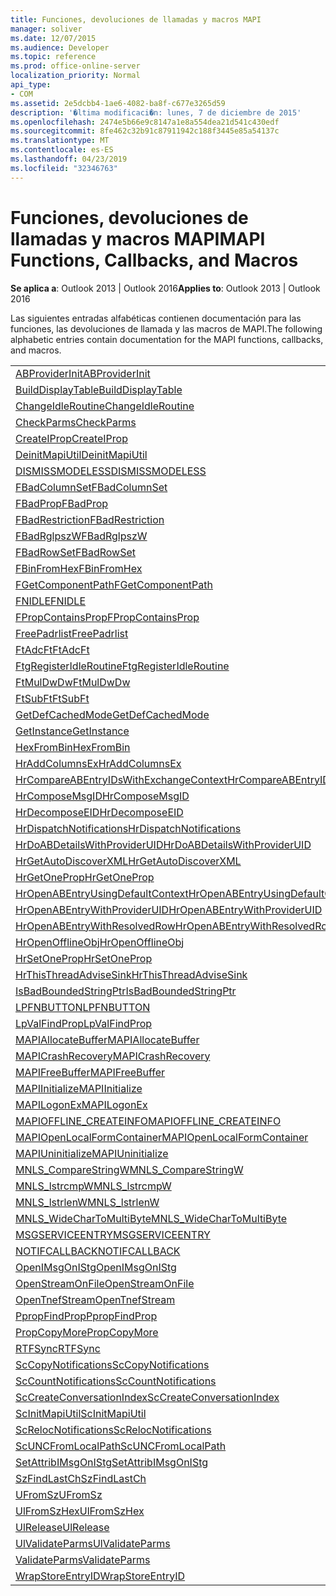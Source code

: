 ```yaml
---
title: Funciones, devoluciones de llamadas y macros MAPI
manager: soliver
ms.date: 12/07/2015
ms.audience: Developer
ms.topic: reference
ms.prod: office-online-server
localization_priority: Normal
api_type:
- COM
ms.assetid: 2e5dcbb4-1ae6-4082-ba8f-c677e3265d59
description: '�ltima modificaci�n: lunes, 7 de diciembre de 2015'
ms.openlocfilehash: 2474e5b66e9c8147a1e8a554dea21d541c430edf
ms.sourcegitcommit: 8fe462c32b91c87911942c188f3445e85a54137c
ms.translationtype: MT
ms.contentlocale: es-ES
ms.lasthandoff: 04/23/2019
ms.locfileid: "32346763"
---
```

# <a name="mapi-functions-callbacks-and-macros"></a><span data-ttu-id="39c90-103">Funciones, devoluciones de llamadas y macros MAPI</span><span class="sxs-lookup"><span data-stu-id="39c90-103">MAPI Functions, Callbacks, and Macros</span></span>

 
  
<span data-ttu-id="39c90-104">**Se aplica a**: Outlook 2013 | Outlook 2016</span><span class="sxs-lookup"><span data-stu-id="39c90-104">**Applies to**: Outlook 2013 | Outlook 2016</span></span> 
  
<span data-ttu-id="39c90-105">Las siguientes entradas alfabéticas contienen documentación para las funciones, las devoluciones de llamada y las macros de MAPI.</span><span class="sxs-lookup"><span data-stu-id="39c90-105">The following alphabetic entries contain documentation for the MAPI functions, callbacks, and macros.</span></span> 
  
|||
|:-----|:-----|
|[<span data-ttu-id="39c90-106">ABProviderInit</span><span class="sxs-lookup"><span data-stu-id="39c90-106">ABProviderInit</span></span>](abproviderinit.md) <br/> |[<span data-ttu-id="39c90-107">ACCELERATEABSDI</span><span class="sxs-lookup"><span data-stu-id="39c90-107">ACCELERATEABSDI</span></span>](accelerateabsdi.md) <br/> |
|[<span data-ttu-id="39c90-108">BuildDisplayTable</span><span class="sxs-lookup"><span data-stu-id="39c90-108">BuildDisplayTable</span></span>](builddisplaytable.md) <br/> |[<span data-ttu-id="39c90-109">CALLERRELEASE</span><span class="sxs-lookup"><span data-stu-id="39c90-109">CALLERRELEASE</span></span>](callerrelease.md) <br/> |
|[<span data-ttu-id="39c90-110">ChangeIdleRoutine</span><span class="sxs-lookup"><span data-stu-id="39c90-110">ChangeIdleRoutine</span></span>](changeidleroutine.md) <br/> |[<span data-ttu-id="39c90-111">CheckParameters</span><span class="sxs-lookup"><span data-stu-id="39c90-111">CheckParameters</span></span>](checkparms.md) <br/> |
|[<span data-ttu-id="39c90-112">CheckParms</span><span class="sxs-lookup"><span data-stu-id="39c90-112">CheckParms</span></span>](checkparms.md) <br/> |[<span data-ttu-id="39c90-113">CloseIMsgSession</span><span class="sxs-lookup"><span data-stu-id="39c90-113">CloseIMsgSession</span></span>](closeimsgsession.md) <br/> |
|[<span data-ttu-id="39c90-114">CreateIProp</span><span class="sxs-lookup"><span data-stu-id="39c90-114">CreateIProp</span></span>](createiprop.md) <br/> |[<span data-ttu-id="39c90-115">CreateTable</span><span class="sxs-lookup"><span data-stu-id="39c90-115">CreateTable</span></span>](createtable.md) <br/> |
|[<span data-ttu-id="39c90-116">DeinitMapiUtil</span><span class="sxs-lookup"><span data-stu-id="39c90-116">DeinitMapiUtil</span></span>](deinitmapiutil.md) <br/> |[<span data-ttu-id="39c90-117">DeregisterIdleRoutine</span><span class="sxs-lookup"><span data-stu-id="39c90-117">DeregisterIdleRoutine</span></span>](deregisteridleroutine.md) <br/> |
|[<span data-ttu-id="39c90-118">DISMISSMODELESS</span><span class="sxs-lookup"><span data-stu-id="39c90-118">DISMISSMODELESS</span></span>](dismissmodeless.md) <br/> |[<span data-ttu-id="39c90-119">EnableIdleRoutine</span><span class="sxs-lookup"><span data-stu-id="39c90-119">EnableIdleRoutine</span></span>](enableidleroutine.md) <br/> |
|[<span data-ttu-id="39c90-120">FBadColumnSet</span><span class="sxs-lookup"><span data-stu-id="39c90-120">FBadColumnSet</span></span>](fbadcolumnset.md) <br/> |[<span data-ttu-id="39c90-121">FBadEntryList</span><span class="sxs-lookup"><span data-stu-id="39c90-121">FBadEntryList</span></span>](fbadentrylist.md) <br/> |
|[<span data-ttu-id="39c90-122">FBadProp</span><span class="sxs-lookup"><span data-stu-id="39c90-122">FBadProp</span></span>](fbadprop.md) <br/> |[<span data-ttu-id="39c90-123">FBadPropTag</span><span class="sxs-lookup"><span data-stu-id="39c90-123">FBadPropTag</span></span>](fbadproptag.md) <br/> |
|[<span data-ttu-id="39c90-124">FBadRestriction</span><span class="sxs-lookup"><span data-stu-id="39c90-124">FBadRestriction</span></span>](fbadrestriction.md) <br/> |[<span data-ttu-id="39c90-125">FBadRglpNameID</span><span class="sxs-lookup"><span data-stu-id="39c90-125">FBadRglpNameID</span></span>](fbadrglpnameid.md) <br/> |
|[<span data-ttu-id="39c90-126">FBadRglpszW</span><span class="sxs-lookup"><span data-stu-id="39c90-126">FBadRglpszW</span></span>](fbadrglpszw.md) <br/> |[<span data-ttu-id="39c90-127">FBadRow</span><span class="sxs-lookup"><span data-stu-id="39c90-127">FBadRow</span></span>](fbadrow.md) <br/> |
|[<span data-ttu-id="39c90-128">FBadRowSet</span><span class="sxs-lookup"><span data-stu-id="39c90-128">FBadRowSet</span></span>](fbadrowset.md) <br/> |[<span data-ttu-id="39c90-129">FBadSortOrderSet</span><span class="sxs-lookup"><span data-stu-id="39c90-129">FBadSortOrderSet</span></span>](fbadsortorderset.md) <br/> |
|[<span data-ttu-id="39c90-130">FBinFromHex</span><span class="sxs-lookup"><span data-stu-id="39c90-130">FBinFromHex</span></span>](fbinfromhex.md) <br/> |[<span data-ttu-id="39c90-131">FEqualNames</span><span class="sxs-lookup"><span data-stu-id="39c90-131">FEqualNames</span></span>](fequalnames.md) <br/> |
|[<span data-ttu-id="39c90-132">FGetComponentPath</span><span class="sxs-lookup"><span data-stu-id="39c90-132">FGetComponentPath</span></span>](fgetcomponentpath.md) <br/> |[<span data-ttu-id="39c90-133">FixMAPI</span><span class="sxs-lookup"><span data-stu-id="39c90-133">FixMAPI</span></span>](fixmapi.md) <br/> |
|[<span data-ttu-id="39c90-134">FNIDLE</span><span class="sxs-lookup"><span data-stu-id="39c90-134">FNIDLE</span></span>](fnidle.md) <br/> |[<span data-ttu-id="39c90-135">FPropCompareProp</span><span class="sxs-lookup"><span data-stu-id="39c90-135">FPropCompareProp</span></span>](fpropcompareprop.md) <br/> |
|[<span data-ttu-id="39c90-136">FPropContainsProp</span><span class="sxs-lookup"><span data-stu-id="39c90-136">FPropContainsProp</span></span>](fpropcontainsprop.md) <br/> |[<span data-ttu-id="39c90-137">FPropExists</span><span class="sxs-lookup"><span data-stu-id="39c90-137">FPropExists</span></span>](fpropexists.md) <br/> |
|[<span data-ttu-id="39c90-138">FreePadrlist</span><span class="sxs-lookup"><span data-stu-id="39c90-138">FreePadrlist</span></span>](freepadrlist.md) <br/> |[<span data-ttu-id="39c90-139">FreeProws</span><span class="sxs-lookup"><span data-stu-id="39c90-139">FreeProws</span></span>](freeprows.md) <br/> |
|[<span data-ttu-id="39c90-140">FtAdcFt</span><span class="sxs-lookup"><span data-stu-id="39c90-140">FtAdcFt</span></span>](ftadcft.md) <br/> |[<span data-ttu-id="39c90-141">FtAddFt</span><span class="sxs-lookup"><span data-stu-id="39c90-141">FtAddFt</span></span>](ftaddft.md) <br/> |
|[<span data-ttu-id="39c90-142">FtgRegisterIdleRoutine</span><span class="sxs-lookup"><span data-stu-id="39c90-142">FtgRegisterIdleRoutine</span></span>](ftgregisteridleroutine.md) <br/> |[<span data-ttu-id="39c90-143">FtMulDw</span><span class="sxs-lookup"><span data-stu-id="39c90-143">FtMulDw</span></span>](ftmuldw.md) <br/> |
|[<span data-ttu-id="39c90-144">FtMulDwDw</span><span class="sxs-lookup"><span data-stu-id="39c90-144">FtMulDwDw</span></span>](ftmuldwdw.md) <br/> |[<span data-ttu-id="39c90-145">FtNegFt</span><span class="sxs-lookup"><span data-stu-id="39c90-145">FtNegFt</span></span>](ftnegft.md) <br/> |
|[<span data-ttu-id="39c90-146">FtSubFt</span><span class="sxs-lookup"><span data-stu-id="39c90-146">FtSubFt</span></span>](ftsubft.md) <br/> |[<span data-ttu-id="39c90-147">GetAttribIMsgOnIStg</span><span class="sxs-lookup"><span data-stu-id="39c90-147">GetAttribIMsgOnIStg</span></span>](getattribimsgonistg.md) <br/> |
|[<span data-ttu-id="39c90-148">GetDefCachedMode</span><span class="sxs-lookup"><span data-stu-id="39c90-148">GetDefCachedMode</span></span>](getdefcachedmode.md) <br/> |[<span data-ttu-id="39c90-149">GetDefCachedModeDownloadPubFoldFavs</span><span class="sxs-lookup"><span data-stu-id="39c90-149">GetDefCachedModeDownloadPubFoldFavs</span></span>](getdefcachedmodedownloadpubfoldfavs.md) <br/> |
|[<span data-ttu-id="39c90-150">GetInstance</span><span class="sxs-lookup"><span data-stu-id="39c90-150">GetInstance</span></span>](getinstance.md) <br/> |[<span data-ttu-id="39c90-151">GetTnefStreamCodepage</span><span class="sxs-lookup"><span data-stu-id="39c90-151">GetTnefStreamCodepage</span></span>](gettnefstreamcodepage.md) <br/> |
|[<span data-ttu-id="39c90-152">HexFromBin</span><span class="sxs-lookup"><span data-stu-id="39c90-152">HexFromBin</span></span>](hexfrombin.md) <br/> |[<span data-ttu-id="39c90-153">HrAddColumns</span><span class="sxs-lookup"><span data-stu-id="39c90-153">HrAddColumns</span></span>](hraddcolumns.md) <br/> |
|[<span data-ttu-id="39c90-154">HrAddColumnsEx</span><span class="sxs-lookup"><span data-stu-id="39c90-154">HrAddColumnsEx</span></span>](hraddcolumnsex.md) <br/> |[<span data-ttu-id="39c90-155">HrAllocAdviseSink</span><span class="sxs-lookup"><span data-stu-id="39c90-155">HrAllocAdviseSink</span></span>](hrallocadvisesink.md) <br/> |
|[<span data-ttu-id="39c90-156">HrCompareABEntryIDsWithExchangeContext</span><span class="sxs-lookup"><span data-stu-id="39c90-156">HrCompareABEntryIDsWithExchangeContext</span></span>](hrcompareabentryidswithexchangecontext.md) <br/> |[<span data-ttu-id="39c90-157">HrComposeEID</span><span class="sxs-lookup"><span data-stu-id="39c90-157">HrComposeEID</span></span>](hrcomposeeid.md) <br/> |
|[<span data-ttu-id="39c90-158">HrComposeMsgID</span><span class="sxs-lookup"><span data-stu-id="39c90-158">HrComposeMsgID</span></span>](hrcomposemsgid.md) <br/> |[<span data-ttu-id="39c90-159">HrCreateOfflineObj</span><span class="sxs-lookup"><span data-stu-id="39c90-159">HrCreateOfflineObj</span></span>](hrcreateofflineobj.md) <br/> |
|[<span data-ttu-id="39c90-160">HrDecomposeEID</span><span class="sxs-lookup"><span data-stu-id="39c90-160">HrDecomposeEID</span></span>](hrdecomposeeid.md) <br/> |[<span data-ttu-id="39c90-161">HrDecomposeMsgID</span><span class="sxs-lookup"><span data-stu-id="39c90-161">HrDecomposeMsgID</span></span>](hrdecomposemsgid.md) <br/> |
|[<span data-ttu-id="39c90-162">HrDispatchNotifications</span><span class="sxs-lookup"><span data-stu-id="39c90-162">HrDispatchNotifications</span></span>](hrdispatchnotifications.md) <br/> |[<span data-ttu-id="39c90-163">HrDoABDetailsWithExchangeContext</span><span class="sxs-lookup"><span data-stu-id="39c90-163">HrDoABDetailsWithExchangeContext</span></span>](hrdoabdetailswithexchangecontext.md) <br/> |
|[<span data-ttu-id="39c90-164">HrDoABDetailsWithProviderUID</span><span class="sxs-lookup"><span data-stu-id="39c90-164">HrDoABDetailsWithProviderUID</span></span>](hrdoabdetailswithprovideruid.md) <br/> |[<span data-ttu-id="39c90-165">HrEntryIDFromSz</span><span class="sxs-lookup"><span data-stu-id="39c90-165">HrEntryIDFromSz</span></span>](hrentryidfromsz.md) <br/> |
|[<span data-ttu-id="39c90-166">HrGetAutoDiscoverXML</span><span class="sxs-lookup"><span data-stu-id="39c90-166">HrGetAutoDiscoverXML</span></span>](hrgetautodiscoverxml.md) <br/> |[<span data-ttu-id="39c90-167">HrGetGALFromEmsmdbUID</span><span class="sxs-lookup"><span data-stu-id="39c90-167">HrGetGALFromEmsmdbUID</span></span>](hrgetgalfromemsmdbuid.md) <br/> |
|[<span data-ttu-id="39c90-168">HrGetOneProp</span><span class="sxs-lookup"><span data-stu-id="39c90-168">HrGetOneProp</span></span>](hrgetoneprop.md) <br/> |[<span data-ttu-id="39c90-169">HrIStorageFromStream</span><span class="sxs-lookup"><span data-stu-id="39c90-169">HrIStorageFromStream</span></span>](hristoragefromstream.md) <br/> |
|[<span data-ttu-id="39c90-170">HrOpenABEntryUsingDefaultContext</span><span class="sxs-lookup"><span data-stu-id="39c90-170">HrOpenABEntryUsingDefaultContext</span></span>](hropenabentryusingdefaultcontext.md) <br/> |[<span data-ttu-id="39c90-171">HrOpenABEntryWithExchangeContext</span><span class="sxs-lookup"><span data-stu-id="39c90-171">HrOpenABEntryWithExchangeContext</span></span>](hropenabentrywithexchangecontext.md) <br/> |
|[<span data-ttu-id="39c90-172">HrOpenABEntryWithProviderUID</span><span class="sxs-lookup"><span data-stu-id="39c90-172">HrOpenABEntryWithProviderUID</span></span>](hropenabentrywithprovideruid.md) <br/> |[<span data-ttu-id="39c90-173">HrOpenABEntryWithProviderUIDSupport</span><span class="sxs-lookup"><span data-stu-id="39c90-173">HrOpenABEntryWithProviderUIDSupport</span></span>](hropenabentrywithprovideruidsupport.md) <br/> |
|[<span data-ttu-id="39c90-174">HrOpenABEntryWithResolvedRow</span><span class="sxs-lookup"><span data-stu-id="39c90-174">HrOpenABEntryWithResolvedRow</span></span>](hropenabentrywithresolvedrow.md) <br/> |[<span data-ttu-id="39c90-175">HrOpenABEntryWithSupport</span><span class="sxs-lookup"><span data-stu-id="39c90-175">HrOpenABEntryWithSupport</span></span>](hropenabentrywithsupport.md) <br/> |
|[<span data-ttu-id="39c90-176">HrOpenOfflineObj</span><span class="sxs-lookup"><span data-stu-id="39c90-176">HrOpenOfflineObj</span></span>](hropenofflineobj.md) <br/> |[<span data-ttu-id="39c90-177">HrQueryAllRows</span><span class="sxs-lookup"><span data-stu-id="39c90-177">HrQueryAllRows</span></span>](hrqueryallrows.md) <br/> |
|[<span data-ttu-id="39c90-178">HrSetOneProp</span><span class="sxs-lookup"><span data-stu-id="39c90-178">HrSetOneProp</span></span>](hrsetoneprop.md) <br/> |[<span data-ttu-id="39c90-179">HrSzFromEntryID</span><span class="sxs-lookup"><span data-stu-id="39c90-179">HrSzFromEntryID</span></span>](hrszfromentryid.md) <br/> |
|[<span data-ttu-id="39c90-180">HrThisThreadAdviseSink</span><span class="sxs-lookup"><span data-stu-id="39c90-180">HrThisThreadAdviseSink</span></span>](hrthisthreadadvisesink.md) <br/> |[<span data-ttu-id="39c90-181">HrValidateIPMSubtree</span><span class="sxs-lookup"><span data-stu-id="39c90-181">HrValidateIPMSubtree</span></span>](hrvalidateipmsubtree.md) <br/> |
|[<span data-ttu-id="39c90-182">IsBadBoundedStringPtr</span><span class="sxs-lookup"><span data-stu-id="39c90-182">IsBadBoundedStringPtr</span></span>](isbadboundedstringptr.md) <br/> |[<span data-ttu-id="39c90-183">LAUNCHWIZARDENTRY</span><span class="sxs-lookup"><span data-stu-id="39c90-183">LAUNCHWIZARDENTRY</span></span>](launchwizardentry.md) <br/> |
|[<span data-ttu-id="39c90-184">LPFNBUTTON</span><span class="sxs-lookup"><span data-stu-id="39c90-184">LPFNBUTTON</span></span>](lpfnbutton.md) <br/> |[<span data-ttu-id="39c90-185">LPropCompareProp</span><span class="sxs-lookup"><span data-stu-id="39c90-185">LPropCompareProp</span></span>](lpropcompareprop.md) <br/> |
|[<span data-ttu-id="39c90-186">LpValFindProp</span><span class="sxs-lookup"><span data-stu-id="39c90-186">LpValFindProp</span></span>](lpvalfindprop.md) <br/> |[<span data-ttu-id="39c90-187">MAPIAdminProfiles</span><span class="sxs-lookup"><span data-stu-id="39c90-187">MAPIAdminProfiles</span></span>](mapiadminprofiles.md) <br/> |
|[<span data-ttu-id="39c90-188">MAPIAllocateBuffer</span><span class="sxs-lookup"><span data-stu-id="39c90-188">MAPIAllocateBuffer</span></span>](mapiallocatebuffer.md) <br/> |[<span data-ttu-id="39c90-189">MAPIAllocateMore</span><span class="sxs-lookup"><span data-stu-id="39c90-189">MAPIAllocateMore</span></span>](mapiallocatemore.md) <br/> |
|[<span data-ttu-id="39c90-190">MAPICrashRecovery</span><span class="sxs-lookup"><span data-stu-id="39c90-190">MAPICrashRecovery</span></span>](mapicrashrecovery.md) <br/> |[<span data-ttu-id="39c90-191">MAPIDeInitIdle</span><span class="sxs-lookup"><span data-stu-id="39c90-191">MAPIDeInitIdle</span></span>](mapideinitidle.md) <br/> |
|[<span data-ttu-id="39c90-192">MAPIFreeBuffer</span><span class="sxs-lookup"><span data-stu-id="39c90-192">MAPIFreeBuffer</span></span>](mapifreebuffer.md) <br/> |[<span data-ttu-id="39c90-193">MAPIGetDefaultMalloc</span><span class="sxs-lookup"><span data-stu-id="39c90-193">MAPIGetDefaultMalloc</span></span>](mapigetdefaultmalloc.md) <br/> |
|[<span data-ttu-id="39c90-194">MAPIInitialize</span><span class="sxs-lookup"><span data-stu-id="39c90-194">MAPIInitialize</span></span>](mapiinitialize.md) <br/> |[<span data-ttu-id="39c90-195">MAPIInitIdle</span><span class="sxs-lookup"><span data-stu-id="39c90-195">MAPIInitIdle</span></span>](mapiinitidle.md) <br/> |
|[<span data-ttu-id="39c90-196">MAPILogonEx</span><span class="sxs-lookup"><span data-stu-id="39c90-196">MAPILogonEx</span></span>](mapilogonex.md) <br/> |[<span data-ttu-id="39c90-197">MAPIOFFLINE_AGGREGATEINFO</span><span class="sxs-lookup"><span data-stu-id="39c90-197">MAPIOFFLINE_AGGREGATEINFO</span></span>](mapioffline_aggregateinfo.md) <br/> |
|[<span data-ttu-id="39c90-198">MAPIOFFLINE_CREATEINFO</span><span class="sxs-lookup"><span data-stu-id="39c90-198">MAPIOFFLINE_CREATEINFO</span></span>](mapioffline_createinfo.md) <br/> |[<span data-ttu-id="39c90-199">MAPIOpenFormMgr</span><span class="sxs-lookup"><span data-stu-id="39c90-199">MAPIOpenFormMgr</span></span>](mapiopenformmgr.md) <br/> |
|[<span data-ttu-id="39c90-200">MAPIOpenLocalFormContainer</span><span class="sxs-lookup"><span data-stu-id="39c90-200">MAPIOpenLocalFormContainer</span></span>](mapiopenlocalformcontainer.md) <br/> |[<span data-ttu-id="39c90-201">MAPIReallocateBuffer</span><span class="sxs-lookup"><span data-stu-id="39c90-201">MAPIReallocateBuffer</span></span>](mapireallocatebuffer.md) <br/> |
|[<span data-ttu-id="39c90-202">MAPIUninitialize</span><span class="sxs-lookup"><span data-stu-id="39c90-202">MAPIUninitialize</span></span>](mapiuninitialize.md) <br/> |[<span data-ttu-id="39c90-203">MapStorageSCode</span><span class="sxs-lookup"><span data-stu-id="39c90-203">MapStorageSCode</span></span>](mapstoragescode.md) <br/> |
|[<span data-ttu-id="39c90-204">MNLS_CompareStringW</span><span class="sxs-lookup"><span data-stu-id="39c90-204">MNLS_CompareStringW</span></span>](mnls_comparestringw.md) <br/> |[<span data-ttu-id="39c90-205">MNLS_IsBadStringPtrW</span><span class="sxs-lookup"><span data-stu-id="39c90-205">MNLS_IsBadStringPtrW</span></span>](mnls_isbadstringptrw.md) <br/> |
|[<span data-ttu-id="39c90-206">MNLS_lstrcmpW</span><span class="sxs-lookup"><span data-stu-id="39c90-206">MNLS_lstrcmpW</span></span>](mnls_lstrcmpw.md) <br/> |[<span data-ttu-id="39c90-207">MNLS_lstrcpyW</span><span class="sxs-lookup"><span data-stu-id="39c90-207">MNLS_lstrcpyW</span></span>](mnls_lstrcpyw.md) <br/> |
|[<span data-ttu-id="39c90-208">MNLS_lstrlenW</span><span class="sxs-lookup"><span data-stu-id="39c90-208">MNLS_lstrlenW</span></span>](mnls_lstrlenw.md) <br/> |[<span data-ttu-id="39c90-209">MNLS_MultiByteToWideChar</span><span class="sxs-lookup"><span data-stu-id="39c90-209">MNLS_MultiByteToWideChar</span></span>](mnls_multibytetowidechar.md) <br/> |
|[<span data-ttu-id="39c90-210">MNLS_WideCharToMultiByte</span><span class="sxs-lookup"><span data-stu-id="39c90-210">MNLS_WideCharToMultiByte</span></span>](mnls_widechartomultibyte.md) <br/> |[<span data-ttu-id="39c90-211">MSGCALLRELEASE</span><span class="sxs-lookup"><span data-stu-id="39c90-211">MSGCALLRELEASE</span></span>](msgcallrelease.md) <br/> |
|[<span data-ttu-id="39c90-212">MSGSERVICEENTRY</span><span class="sxs-lookup"><span data-stu-id="39c90-212">MSGSERVICEENTRY</span></span>](msgserviceentry.md) <br/> |[<span data-ttu-id="39c90-213">MSProviderInit</span><span class="sxs-lookup"><span data-stu-id="39c90-213">MSProviderInit</span></span>](msproviderinit.md) <br/> |
|[<span data-ttu-id="39c90-214">NOTIFCALLBACK</span><span class="sxs-lookup"><span data-stu-id="39c90-214">NOTIFCALLBACK</span></span>](notifcallback.md) <br/> |[<span data-ttu-id="39c90-215">NSTServiceEntry</span><span class="sxs-lookup"><span data-stu-id="39c90-215">NSTServiceEntry</span></span>](nstserviceentry.md) <br/> |
|[<span data-ttu-id="39c90-216">OpenIMsgOnIStg</span><span class="sxs-lookup"><span data-stu-id="39c90-216">OpenIMsgOnIStg</span></span>](openimsgonistg.md) <br/> |[<span data-ttu-id="39c90-217">OpenIMsgSession</span><span class="sxs-lookup"><span data-stu-id="39c90-217">OpenIMsgSession</span></span>](openimsgsession.md) <br/> |
|[<span data-ttu-id="39c90-218">OpenStreamOnFile</span><span class="sxs-lookup"><span data-stu-id="39c90-218">OpenStreamOnFile</span></span>](openstreamonfile.md) <br/> |[<span data-ttu-id="39c90-219">OpenStreamOnFileW</span><span class="sxs-lookup"><span data-stu-id="39c90-219">OpenStreamOnFileW</span></span>](openstreamonfilew.md) <br/> |
|[<span data-ttu-id="39c90-220">OpenTnefStream</span><span class="sxs-lookup"><span data-stu-id="39c90-220">OpenTnefStream</span></span>](opentnefstream.md) <br/> |[<span data-ttu-id="39c90-221">OpenTnefStreamEx</span><span class="sxs-lookup"><span data-stu-id="39c90-221">OpenTnefStreamEx</span></span>](opentnefstreamex.md) <br/> |
|[<span data-ttu-id="39c90-222">PpropFindProp</span><span class="sxs-lookup"><span data-stu-id="39c90-222">PpropFindProp</span></span>](ppropfindprop.md) <br/> |[<span data-ttu-id="39c90-223">PreprocessMessage</span><span class="sxs-lookup"><span data-stu-id="39c90-223">PreprocessMessage</span></span>](preprocessmessage.md) <br/> |
|[<span data-ttu-id="39c90-224">PropCopyMore</span><span class="sxs-lookup"><span data-stu-id="39c90-224">PropCopyMore</span></span>](propcopymore.md) <br/> |[<span data-ttu-id="39c90-225">RemovePreprocessInfo</span><span class="sxs-lookup"><span data-stu-id="39c90-225">RemovePreprocessInfo</span></span>](removepreprocessinfo.md) <br/> |
|[<span data-ttu-id="39c90-226">RTFSync</span><span class="sxs-lookup"><span data-stu-id="39c90-226">RTFSync</span></span>](rtfsync.md) <br/> |[<span data-ttu-id="39c90-227">ScBinFromHexBounded</span><span class="sxs-lookup"><span data-stu-id="39c90-227">ScBinFromHexBounded</span></span>](scbinfromhexbounded.md) <br/> |
|[<span data-ttu-id="39c90-228">ScCopyNotifications</span><span class="sxs-lookup"><span data-stu-id="39c90-228">ScCopyNotifications</span></span>](sccopynotifications.md) <br/> |[<span data-ttu-id="39c90-229">ScCopyProps</span><span class="sxs-lookup"><span data-stu-id="39c90-229">ScCopyProps</span></span>](sccopyprops.md) <br/> |
|[<span data-ttu-id="39c90-230">ScCountNotifications</span><span class="sxs-lookup"><span data-stu-id="39c90-230">ScCountNotifications</span></span>](sccountnotifications.md) <br/> |[<span data-ttu-id="39c90-231">ScCountProps</span><span class="sxs-lookup"><span data-stu-id="39c90-231">ScCountProps</span></span>](sccountprops.md) <br/> |
|[<span data-ttu-id="39c90-232">ScCreateConversationIndex</span><span class="sxs-lookup"><span data-stu-id="39c90-232">ScCreateConversationIndex</span></span>](sccreateconversationindex.md) <br/> |[<span data-ttu-id="39c90-233">ScDupPropset</span><span class="sxs-lookup"><span data-stu-id="39c90-233">ScDupPropset</span></span>](scduppropset.md) <br/> |
|[<span data-ttu-id="39c90-234">ScInitMapiUtil</span><span class="sxs-lookup"><span data-stu-id="39c90-234">ScInitMapiUtil</span></span>](scinitmapiutil.md) <br/> |[<span data-ttu-id="39c90-235">ScLocalPathFromUNC</span><span class="sxs-lookup"><span data-stu-id="39c90-235">ScLocalPathFromUNC</span></span>](sclocalpathfromunc.md) <br/> |
|[<span data-ttu-id="39c90-236">ScRelocNotifications</span><span class="sxs-lookup"><span data-stu-id="39c90-236">ScRelocNotifications</span></span>](screlocnotifications.md) <br/> |[<span data-ttu-id="39c90-237">ScRelocProps</span><span class="sxs-lookup"><span data-stu-id="39c90-237">ScRelocProps</span></span>](screlocprops.md) <br/> |
|[<span data-ttu-id="39c90-238">ScUNCFromLocalPath</span><span class="sxs-lookup"><span data-stu-id="39c90-238">ScUNCFromLocalPath</span></span>](scuncfromlocalpath.md) <br/> |[<span data-ttu-id="39c90-239">SERVICEWIZARDDLGPROC</span><span class="sxs-lookup"><span data-stu-id="39c90-239">SERVICEWIZARDDLGPROC</span></span>](servicewizarddlgproc.md) <br/> |
|[<span data-ttu-id="39c90-240">SetAttribIMsgOnIStg</span><span class="sxs-lookup"><span data-stu-id="39c90-240">SetAttribIMsgOnIStg</span></span>](setattribimsgonistg.md) <br/> |[<span data-ttu-id="39c90-241">SzFindCh</span><span class="sxs-lookup"><span data-stu-id="39c90-241">SzFindCh</span></span>](szfindch.md) <br/> |
|[<span data-ttu-id="39c90-242">SzFindLastCh</span><span class="sxs-lookup"><span data-stu-id="39c90-242">SzFindLastCh</span></span>](szfindlastch.md) <br/> |[<span data-ttu-id="39c90-243">SzFindSz</span><span class="sxs-lookup"><span data-stu-id="39c90-243">SzFindSz</span></span>](szfindsz.md) <br/> |
|[<span data-ttu-id="39c90-244">UFromSz</span><span class="sxs-lookup"><span data-stu-id="39c90-244">UFromSz</span></span>](ufromsz.md) <br/> |[<span data-ttu-id="39c90-245">UlAddRef</span><span class="sxs-lookup"><span data-stu-id="39c90-245">UlAddRef</span></span>](uladdref.md) <br/> |
|[<span data-ttu-id="39c90-246">UlFromSzHex</span><span class="sxs-lookup"><span data-stu-id="39c90-246">UlFromSzHex</span></span>](ulfromszhex.md) <br/> |[<span data-ttu-id="39c90-247">UlPropSize</span><span class="sxs-lookup"><span data-stu-id="39c90-247">UlPropSize</span></span>](ulpropsize.md) <br/> |
|[<span data-ttu-id="39c90-248">UlRelease</span><span class="sxs-lookup"><span data-stu-id="39c90-248">UlRelease</span></span>](ulrelease.md) <br/> |[<span data-ttu-id="39c90-249">UlValidateParameters</span><span class="sxs-lookup"><span data-stu-id="39c90-249">UlValidateParameters</span></span>](ulvalidateparameters.md) <br/> |
|[<span data-ttu-id="39c90-250">UlValidateParms</span><span class="sxs-lookup"><span data-stu-id="39c90-250">UlValidateParms</span></span>](ulvalidateparms.md) <br/> |[<span data-ttu-id="39c90-251">ValidateParameters</span><span class="sxs-lookup"><span data-stu-id="39c90-251">ValidateParameters</span></span>](validateparameters.md) <br/> |
|[<span data-ttu-id="39c90-252">ValidateParms</span><span class="sxs-lookup"><span data-stu-id="39c90-252">ValidateParms</span></span>](validateparms.md) <br/> |[<span data-ttu-id="39c90-253">WIZARDENTRY</span><span class="sxs-lookup"><span data-stu-id="39c90-253">WIZARDENTRY</span></span>](wizardentry.md) <br/> |
|[<span data-ttu-id="39c90-254">WrapStoreEntryID</span><span class="sxs-lookup"><span data-stu-id="39c90-254">WrapStoreEntryID</span></span>](wrapstoreentryid.md) <br/> |[<span data-ttu-id="39c90-255">XPProviderInit</span><span class="sxs-lookup"><span data-stu-id="39c90-255">XPProviderInit</span></span>](xpproviderinit.md) <br/> |
   

